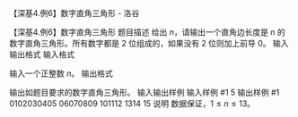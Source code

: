 



【深基4.例6】数字直角三角形 - 洛谷














【深基4.例6】数字直角三角形
题目描述
给出 $n$，请输出一个直角边长度是 $n$ 的数字直角三角形。所有数字都是 $2$ 位组成的，如果没有 $2$ 位则加上前导 $0$。
输入输出格式
输入格式

输入一个正整数 $n$。
输出格式

输出如题目要求的数字直角三角形。
输入输出样例
输入样例 #1
5
输出样例 #1
0102030405
06070809
101112
1314
15
说明
数据保证，$1\le n\le13$。






